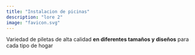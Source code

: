 ```yaml
---
title: "Instalacion de picinas"
description: "lore 2"
image: "favicon.svg"
---
```


Variedad de piletas de alta calidad **en diferentes tamaños y diseños** para cada tipo de hogar
